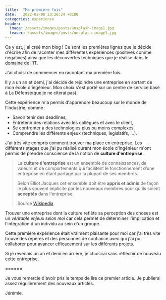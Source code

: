 ```yaml
---
title:  "Ma première fois"
date:   2022-02-08 23:26:24 +0100
categories: experience
header:
  image: /assets/images/posts/unsplash-image1.jpg
  teaser: /assets/images/posts/unsplash-image1.jpg
---
```

Ca y est, j'ai créé mon blog ! Ce sont les premières lignes que je décide d'écrire afin de raconter mes différentes
expériences (positives comme négatives) ainsi que les découvertes techniques que je réalise dans le domaine de l'IT.

J'ai choisi de commencer en racontant ma première fois.


Il y a un an et demi, j'ai décidé de rejoindre une entreprise en sortant de mon école d'ingénieur.
Mon choix s'est porté sur un centre de service basé à La Défense(que je ne citerai pas).

Cette expérience m'a permis d'apprendre beaucoup sur le monde de l'industrie, comme :

* Savoir tenir des deadlines,
* Entretenir des relations avec les collègues et avec le client,
* Se confronter à des technologies plus ou moins complexes,
* Comprendre les différents enjeux (techniques, legislatifs, ...).

J'ai très vite compris comment trouver ma place en entreprise. Les différents stages que j'ai pu réalisé
durant mon école d'ingénieur m'ont permis de prendre conscience de la notion de **culture d'entreprise**.

> La **culture d'entreprise** est un ensemble de connaissances, de valeurs et de comportements qui facilitent le fonctionnement d’une entreprise en étant partagé par la plupart de ses membres. 
>
> Selon Elliot Jacques cet ensemble doit être **appris et admis** de façon le plus souvent implicite par les nouveaux membres pour qu'ils soient **acceptés** dans l'entreprise.
>
> Source [Wikipedia](https://fr.wikipedia.org/wiki/Culture_d%27entreprise)

Trouver une entreprise dont la culture reflète sa perception des choses est un *véritable enjeux selon moi* 
car cela permet de déterminer l'implication et l'intégration d'un individu au sein d'un groupe.

Cette première expérience était vraiment plaisante pour moi car j'ai très vite trouvé des repères et des personnes
de confiance avec qui j'ai pu collaborer pour avancer efficacement sur les différents projets.

Si je revenais un an et demi en arrière, je choisirai sans réflechir de nouveau cette entreprise.

======

Je vous remercie d'avoir pris le temps de lire ce premier article.
Je publierai assez régulièrement des nouveaux articles.

Jérémie.